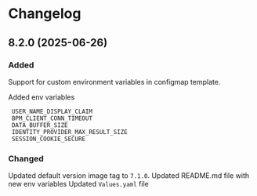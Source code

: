 # Changelog
## 8.2.0 (2025-06-26)
### Added
  Support for custom environment variables in configmap template.

  Added env variables

     USER_NAME_DISPLAY_CLAIM
     BPM_CLIENT_CONN_TIMEOUT
     DATA_BUFFER_SIZE
     IDENTITY_PROVIDER_MAX_RESULT_SIZE
     SESSION_COOKIE_SECURE

### Changed
  Updated default version image tag to `7.1.0`.
  Updated README.md file with new env variables
  Updated `Values.yaml` file